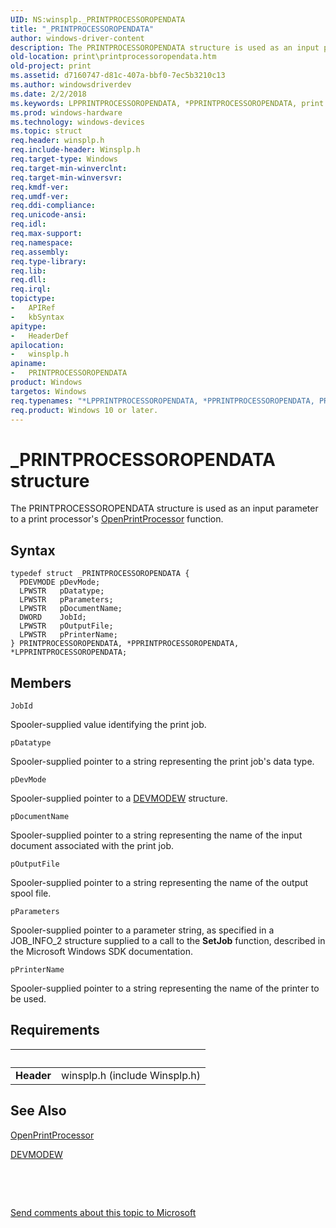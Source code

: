 ```yaml
---
UID: NS:winsplp._PRINTPROCESSOROPENDATA
title: "_PRINTPROCESSOROPENDATA"
author: windows-driver-content
description: The PRINTPROCESSOROPENDATA structure is used as an input parameter to a print processor's OpenPrintProcessor function.
old-location: print\printprocessoropendata.htm
old-project: print
ms.assetid: d7160747-d81c-407a-bbf0-7ec5b3210c13
ms.author: windowsdriverdev
ms.date: 2/2/2018
ms.keywords: LPPRINTPROCESSOROPENDATA, *PPRINTPROCESSOROPENDATA, print.printprocessoropendata, winsplp/PPRINTPROCESSOROPENDATA, PPRINTPROCESSOROPENDATA structure pointer [Print Devices], winsplp/PRINTPROCESSOROPENDATA, _PRINTPROCESSOROPENDATA, spoolfnc_d24c3eae-da3e-473a-bd25-5ec09d23fe89.xml, PPRINTPROCESSOROPENDATA, LPPRINTPROCESSOROPENDATA structure pointer [Print Devices], *LPPRINTPROCESSOROPENDATA, PRINTPROCESSOROPENDATA structure [Print Devices], winsplp/LPPRINTPROCESSOROPENDATA, PRINTPROCESSOROPENDATA
ms.prod: windows-hardware
ms.technology: windows-devices
ms.topic: struct
req.header: winsplp.h
req.include-header: Winsplp.h
req.target-type: Windows
req.target-min-winverclnt: 
req.target-min-winversvr: 
req.kmdf-ver: 
req.umdf-ver: 
req.ddi-compliance: 
req.unicode-ansi: 
req.idl: 
req.max-support: 
req.namespace: 
req.assembly: 
req.type-library: 
req.lib: 
req.dll: 
req.irql: 
topictype:
-	APIRef
-	kbSyntax
apitype:
-	HeaderDef
apilocation:
-	winsplp.h
apiname:
-	PRINTPROCESSOROPENDATA
product: Windows
targetos: Windows
req.typenames: "*LPPRINTPROCESSOROPENDATA, *PPRINTPROCESSOROPENDATA, PRINTPROCESSOROPENDATA"
req.product: Windows 10 or later.
---
```


# _PRINTPROCESSOROPENDATA structure
The PRINTPROCESSOROPENDATA structure is used as an input parameter to a print processor's <a href="..\winsplp\nf-winsplp-openprintprocessor.md">OpenPrintProcessor</a> function.

## Syntax
````
typedef struct _PRINTPROCESSOROPENDATA {
  PDEVMODE pDevMode;
  LPWSTR   pDatatype;
  LPWSTR   pParameters;
  LPWSTR   pDocumentName;
  DWORD    JobId;
  LPWSTR   pOutputFile;
  LPWSTR   pPrinterName;
} PRINTPROCESSOROPENDATA, *PPRINTPROCESSOROPENDATA, *LPPRINTPROCESSOROPENDATA;
````

## Members


`JobId`

Spooler-supplied value identifying the print job.

`pDatatype`

Spooler-supplied pointer to a string representing the print job's data type.

`pDevMode`

Spooler-supplied pointer to a <a href="https://msdn.microsoft.com/library/windows/hardware/ff552837">DEVMODEW</a> structure.

`pDocumentName`

Spooler-supplied pointer to a string representing the name of the input document associated with the print job.

`pOutputFile`

Spooler-supplied pointer to a string representing the name of the output spool file.

`pParameters`

Spooler-supplied pointer to a parameter string, as specified in a JOB_INFO_2 structure supplied to a call to the <b>SetJob</b> function, described in the Microsoft Windows SDK documentation.

`pPrinterName`

Spooler-supplied pointer to a string representing the name of the printer to be used.


## Requirements
| &nbsp; | &nbsp; |
| ---- |:---- |
| **Header** | winsplp.h (include Winsplp.h) |

## See Also

<a href="..\winsplp\nf-winsplp-openprintprocessor.md">OpenPrintProcessor</a>



<a href="https://msdn.microsoft.com/library/windows/hardware/ff552837">DEVMODEW</a>



 

 

<a href="mailto:wsddocfb@microsoft.com?subject=Documentation%20feedback [print\print]:%20PRINTPROCESSOROPENDATA structure%20 RELEASE:%20(2/2/2018)&amp;body=%0A%0APRIVACY STATEMENT%0A%0AWe use your feedback to improve the documentation. We don't use your email address for any other purpose, and we'll remove your email address from our system after the issue that you're reporting is fixed. While we're working to fix this issue, we might send you an email message to ask for more info. Later, we might also send you an email message to let you know that we've addressed your feedback.%0A%0AFor more info about Microsoft's privacy policy, see http://privacy.microsoft.com/en-us/default.aspx." title="Send comments about this topic to Microsoft">Send comments about this topic to Microsoft</a>